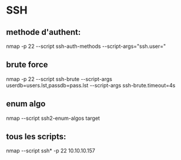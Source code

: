 # SSH

## methode d'authent:
nmap -p 22 --script ssh-auth-methods --script-args="ssh.user=<username>" <target>

## brute force
nmap -p 22 --script ssh-brute --script-args userdb=users.lst,passdb=pass.lst --script-args ssh-brute.timeout=4s <target>

## enum algo
nmap --script ssh2-enum-algos target

## tous les scripts:
nmap --script ssh* -p 22 10.10.10.157




